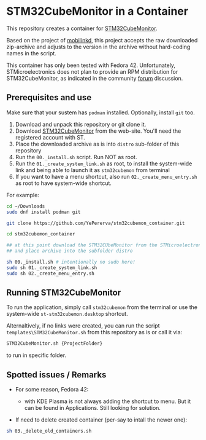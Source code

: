 # STM32CubeMonitor in a Container

This repository creates a container for [STM32CubeMonitor](https://www.st.com/en/development-tools/stm32cubemonitor.html).

Based on the project of [mobilinkd](https://github.com/mobilinkd/STM32CubeMonitor), this project accepts the raw downloaded zip-archive and adjusts to the version in the archive without hard-coding names in the script.

This container has only been tested with Fedora 42. Unfortunately, STMicroelectronics does not plan to provide an RPM distribution for STM32CubeMonitor, as indicated in the community [forum](https://community.st.com/t5/stm32cubemonitor-mcus/is-there-a-rpm-package-of-stm32cubemonitor/m-p/224300) discussion.

## Prerequisites and use

Make sure that your sustem has `podman` installed. Optionally, install `git` too. 

1. Download and unpack this repository or git clone it.
2. Download [STM32CubeMonitor](https://www.st.com/en/development-tools/stm32cubemonitor.html) from the web-site. You'll need the registered account with ST.
3. Place the downloaded archive as is into `distro` sub-folder of this repository
4. Run the `00._install.sh` script. Run NOT as root.
5. Run the `01._create_system_link.sh` as root, to install the system-wide link and being able to launch it as `stm32cubemon` from terminal
6. If you want to have a menu shortcut, also run `02._create_menu_entry.sh` as root to have system-wide shortcut.

For example:

```bash
cd ~/Downloads
sudo dnf install podman git

git clone https://github.com/YePererva/stm32cubemon_container.git

cd stm32cubemon_container

## at this point download the STM32CUbeMonitor from the STMicroelectronics web-site
## and place archive into the subfolder distro

sh 00._install.sh # intentionally no sudo here!
sudo sh 01._create_system_link.sh
sudo sh 02._create_menu_entry.sh
```

## Running STM32CubeMonitor

To run the application, simply call `stm32cubemon` from the terminal or use the system-wide `st-stm32cubemon.desktop` shortcut. 

Alternaltively, if no links were created,  you can run the script `templates\STM32CubeMonitor.sh` from this repository as is or call it via:

```bash 
STM32CubeMonitor.sh {ProjectFolder}
```

to run in specific folder.

## Spotted issues / Remarks

- For some reason, Fedora 42:
    - with KDE Plasma is not always adding the shortcut to menu. But it can be found in Applications. Still looking for solution.

- If need to delete created container (per-say to intall the newer one):

```bash
sh 03._delete_old_containers.sh
```
